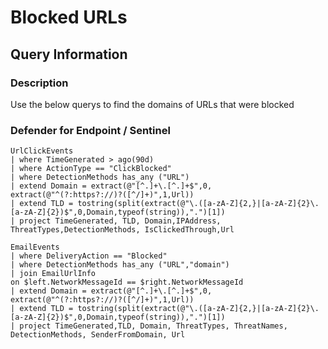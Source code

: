 # Blocked URLs


## Query Information


### Description

Use the below querys to find the domains of URLs that were blocked


### Defender for Endpoint / Sentinel


```kql
UrlClickEvents
| where TimeGenerated > ago(90d)
| where ActionType == "ClickBlocked"
| where DetectionMethods has_any ("URL")
| extend Domain = extract(@"[^.]+\.[^.]+$",0, extract(@"^(?:https?://)?([^/]+)",1,Url))
| extend TLD = tostring(split(extract(@"\.([a-zA-Z]{2,}|[a-zA-Z]{2}\.[a-zA-Z]{2})$",0,Domain,typeof(string)),".")[1])
| project TimeGenerated, TLD, Domain,IPAddress, ThreatTypes,DetectionMethods, IsClickedThrough,Url
```

```
EmailEvents
| where DeliveryAction == "Blocked"
| where DetectionMethods has_any ("URL","domain")
| join EmailUrlInfo
on $left.NetworkMessageId == $right.NetworkMessageId
| extend Domain = extract(@"[^.]+\.[^.]+$",0, extract(@"^(?:https?://)?([^/]+)",1,Url))
| extend TLD = tostring(split(extract(@"\.([a-zA-Z]{2,}|[a-zA-Z]{2}\.[a-zA-Z]{2})$",0,Domain,typeof(string)),".")[1])
| project TimeGenerated,TLD, Domain, ThreatTypes, ThreatNames, DetectionMethods, SenderFromDomain, Url
```
